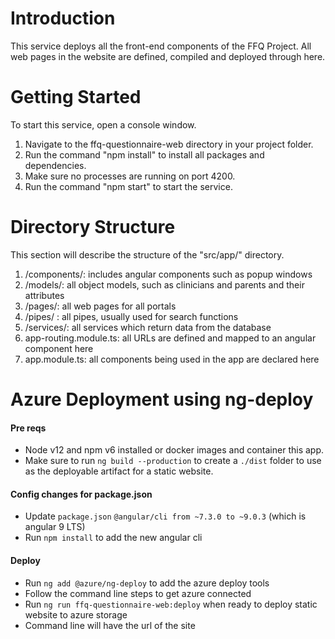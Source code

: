# Introduction 
This service deploys all the front-end components of the FFQ Project. All web pages in the website are defined, compiled and deployed through here.

# Getting Started
To start this service, open a console window.
1.	Navigate to the ffq-questionnaire-web directory in your project folder.
2.	Run the command "npm install" to install all packages and dependencies.
3.	Make sure no processes are running on port 4200.
4.	Run the command "npm start" to start the service.

# Directory Structure
This section will describe the structure of the "src/app/" directory.
1. /components/: includes angular components such as popup windows
2. /models/: all object models, such as clinicians and parents and their attributes
3. /pages/: all web pages for all portals
4. /pipes/ : all pipes, usually used for search functions
5. /services/: all services which return data from the database
6. app-routing.module.ts: all URLs are defined and mapped to an angular component here
7. app.module.ts: all components being used in the app are declared here

# Azure Deployment using ng-deploy

#### Pre reqs
 - Node v12 and npm v6 installed or docker images and container this app.
 - Make sure to run `ng build --production` to create a `./dist` folder to use as the deployable artifact for a static website.

#### Config changes for package.json
 - Update `package.json` `@angular/cli from ~7.3.0 to ~9.0.3` (which is angular 9 LTS)
 - Run `npm install` to add the new angular cli

#### Deploy
 - Run `ng add @azure/ng-deploy` to add the azure deploy tools
 - Follow the command line steps to get azure connected
 - Run `ng run ffq-questionnaire-web:deploy` when ready to deploy static website to azure storage
 - Command line will have the url of the site